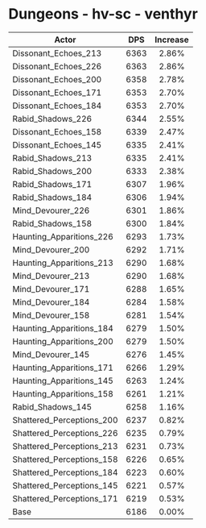# Dungeons - hv-sc - venthyr
| Actor | DPS | Increase |
|---|:---:|:---:|
|Dissonant_Echoes_213|6363|2.86%|
|Dissonant_Echoes_226|6363|2.86%|
|Dissonant_Echoes_200|6358|2.78%|
|Dissonant_Echoes_171|6353|2.70%|
|Dissonant_Echoes_184|6353|2.70%|
|Rabid_Shadows_226|6344|2.55%|
|Dissonant_Echoes_158|6339|2.47%|
|Dissonant_Echoes_145|6335|2.41%|
|Rabid_Shadows_213|6335|2.41%|
|Rabid_Shadows_200|6333|2.38%|
|Rabid_Shadows_171|6307|1.96%|
|Rabid_Shadows_184|6306|1.94%|
|Mind_Devourer_226|6301|1.86%|
|Rabid_Shadows_158|6300|1.84%|
|Haunting_Apparitions_226|6293|1.73%|
|Mind_Devourer_200|6292|1.71%|
|Haunting_Apparitions_213|6290|1.68%|
|Mind_Devourer_213|6290|1.68%|
|Mind_Devourer_171|6288|1.65%|
|Mind_Devourer_184|6284|1.58%|
|Mind_Devourer_158|6281|1.54%|
|Haunting_Apparitions_184|6279|1.50%|
|Haunting_Apparitions_200|6279|1.50%|
|Mind_Devourer_145|6276|1.45%|
|Haunting_Apparitions_171|6266|1.29%|
|Haunting_Apparitions_145|6263|1.24%|
|Haunting_Apparitions_158|6261|1.21%|
|Rabid_Shadows_145|6258|1.16%|
|Shattered_Perceptions_200|6237|0.82%|
|Shattered_Perceptions_226|6235|0.79%|
|Shattered_Perceptions_213|6231|0.73%|
|Shattered_Perceptions_158|6226|0.65%|
|Shattered_Perceptions_184|6223|0.60%|
|Shattered_Perceptions_145|6221|0.57%|
|Shattered_Perceptions_171|6219|0.53%|
|Base|6186|0.00%|
